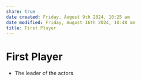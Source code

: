```yaml
---
share: true
date created: Friday, August 9th 2024, 10:25 am
date modified: Friday, August 16th 2024, 10:48 am
title: First Player
---
```


# First Player

- The leader of the actors